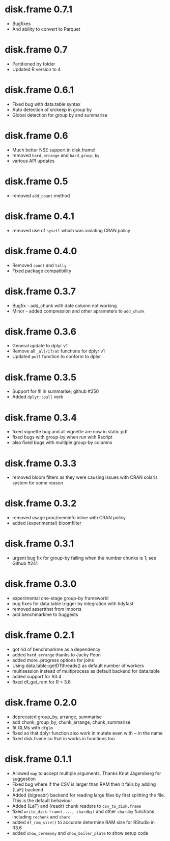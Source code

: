 # disk.frame 0.7.1
* Bugfixes
* And ability to convert to Parquet 

# disk.frame 0.7
* Partitioned by folder
* Updated R version to 4

# disk.frame 0.6.1
* Fixed bug with data.table syntax
* Auto detection of srckeep in group by
* Global detection for group by and summarise

# disk.frame 0.6
* Much better NSE support in disk.frame!
* removed `hard_arrange` and `hard_group_by`
* various API updates

# disk.frame 0.5
* removed `add_count` method

# disk.frame 0.4.1
* removed use of `sysctl` which was violating CRAN policy

# disk.frame 0.4.0
* Removed `count` and `tally`
* Fixed package compatibility

# disk.frame 0.3.7
* Bugfix - add_chunk with date column not working
* Minor - added compression and other aprameters to `add_chunk` 

# disk.frame 0.3.6
* General update to dplyr v1
* Remove all `_all/if/at` functions for dplyr v1
* Updated `pull` function to conform to dplyr


# disk.frame 0.3.5
* Support for !!! in summarise; github #250
* Added `dplyr::pull` verb

# disk.frame 0.3.4
* fixed vignette bug and all vignette are now in static pdf
* fixed bugs with group-by when run with Rscript
* also fixed bugs with multiple group-by columns

# disk.frame 0.3.3
* removed bloom filters as they were causing issues with CRAN solaris system for some reason

# disk.frame 0.3.2
* removed usage proc/meminfo inline with CRAN policy
* added (experimental) bloomfilter

# disk.frame 0.3.1
* urgent bug fix for group-by failing when the number chunks is 1; see Github #241

# disk.frame 0.3.0
* experimental one-stage group-by framework!
* bug fixes for data.table trigger by integration with tidyfast
* removed assertthat from imports
* add benchmarkme to Suggests


# disk.frame 0.2.1
* got rid of benchmarkme as a dependency
* added `hard_arrange` thanks to Jacky Poon
* added more .progress options for joins
* Using data.table::getDTthreads() as default number of workers
* multisession instead of multiprocess as default backend for data.table
* added support for R3.4
* fixed df_get_ram for R < 3.6

# disk.frame 0.2.0
* deprecated group_by, arrange, summarise
* add chunk_group_by, chunk_arrange, chunk_summarise
* fit GLMs with `dfglm`
* fixed so that dplyr function also work in mutate even with ~ in the name
* fixed disk.frame so that in works in functions too

# disk.frame 0.1.1

* Allowed `map` to accept multiple arguments. Thanks Knut Jägersberg for suggestion
* Fixed bug where if the CSV is larger than RAM then it fails by adding {LaF} backend
* Added {bigreadr} backend for reading large files by first splitting the file. This is the default behaviour
* Added {LaF} and {readr} chunk readers to `csv_to_disk.frame`
* fixed `write_disk.frame(...., shardby)` and other `shardby` functions including `rechunk` and `shard`
* added `df_ram_size()` to accurate determine RAM size for RStudio in R3.6
* added `show_ceremony` and `show_boiler_plate` to show setup code
